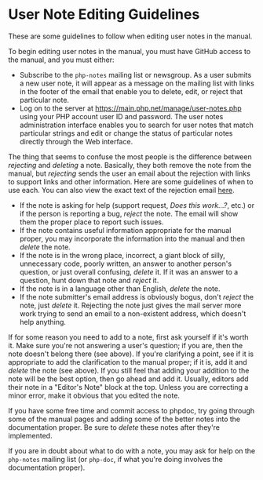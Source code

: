 # User Note Editing Guidelines
These are some guidelines to follow when editing user notes in the manual.

To begin editing user notes in the manual, you must have GitHub access to the manual, and you must either:
- Subscribe to the `php-notes` mailing list or newsgroup. As a user submits a new user note, it will appear
  as a message on the mailing list with links in the footer of the email that enable you to delete, edit,
  or reject that particular note.
- Log on to the server at https://main.php.net/manage/user-notes.php using your PHP account user ID and password.
  The user notes administration interface enables you to search for user notes that match particular strings
  and edit or change the status of particular notes directly through the Web interface.

The thing that seems to confuse the most people is the difference between *rejecting* and *deleting* a note.
Basically, they both remove the note from the manual, but *rejecting* sends the user an email about the rejection
with links to support links and other information. Here are some guidelines of when to use each. You can also view
the exact text of the rejection email [here](https://github.com/php/web-master/blob/master/manage/user-notes.php).
- If the note is asking for help (support request, *Does this work...?*, etc.) or if the person is reporting a bug,
  *reject* the note. The email will show them the proper place to report such issues.
- If the note contains useful information appropriate for the manual proper, you may incorporate the information
  into the manual and then *delete* the note.
- If the note is in the wrong place, incorrect, a giant block of silly, unnecessary code, poorly written, an answer
  to another person's question, or just overall confusing, *delete* it. If it was an answer to a question, hunt down
  that note and *reject* it.
- If the note is in a language other than English, *delete* the note.
- If the note submitter's email address is obviously bogus, don't *reject* the note, just *delete* it.
  Rejecting the note just gives the mail server more work trying to send an email to a non-existent address,
  which doesn't help anything.

If for some reason you need to add to a note, first ask yourself if it's worth it. Make sure you're not answering
a user's question; if you are, then the note doesn't belong there (see above). If you're clarifying a point, see
if it is appropriate to add the clarification to the manual proper; if it is, add it and *delete* the note (see above).
If you still feel that adding your addition to the note will be the best option, then go ahead and add it. Usually, editors
add their note in a "Editor's Note" block at the top. Unless you are correcting a minor error, make it obvious that you edited the note.

If you have some free time and commit access to phpdoc, try going through some of the manual pages and adding some of
the better notes into the documentation proper. Be sure to *delete* these notes after they're implemented.

If you are in doubt about what to do with a note, you may ask for help on the `php-notes` mailing list (or `php-doc`,
if what you're doing involves the documentation proper).
